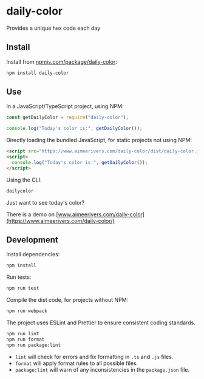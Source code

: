 # daily-color

Provides a unique hex code each day

## Install

Install from [npmjs.com/package/daily-color](https://www.npmjs.com/package/daily-color):

```bash
npm install daily-color
```

## Use

In a JavaScript/TypeScript project, using NPM:

```javascript
const getDailyColor = require("daily-color");

console.log("Today's color is:", getDailyColor());
```

Directly loading the bundled JavaScript, for static projects not using NPM:

```html
<script src="https://www.aimeerivers.com/daily-color/dist/daily-color.js"></script>
<script>
  console.log("Today's color is:", getDailyColor());
</script>
```

Using the CLI:

```bash
dailycolor
```

Just want to see today's color?

There is a demo on [www.aimeerivers.com/daily-color](https://www.aimeerivers.com/daily-color/)

## Development

Install dependencies:

```bash
npm install
```

Run tests:

```bash
npm run test
```

Compile the dist code, for projects without NPM:

```bash
npm run webpack
```

The project uses ESLint and Prettier to ensure consistent coding standards.

```bash
npm run lint
npm run format
npm run package:lint
```

- `lint` will check for errors and fix formatting in `.ts` and `.js` files.
- `format` will apply format rules to all possible files.
- `package:lint` will warn of any inconsistencies in the `package.json` file.
